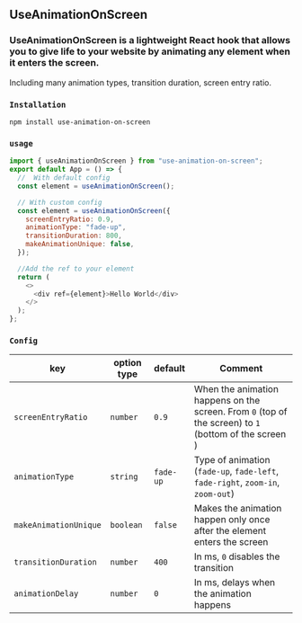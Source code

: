 ## UseAnimationOnScreen

### UseAnimationOnScreen is a lightweight React hook that allows you to give life to your website by animating any element when it enters the screen.

Including many animation types, transition duration, screen entry ratio.

### `Installation`

```
npm install use-animation-on-screen
```

### `usage`

```javascript
import { useAnimationOnScreen } from "use-animation-on-screen";
export default App = () => {
  //  With default config
  const element = useAnimationOnScreen();

  // With custom config
  const element = useAnimationOnScreen({
    screenEntryRatio: 0.9,
    animationType: "fade-up",
    transitionDuration: 800,
    makeAnimationUnique: false,
  });

  //Add the ref to your element
  return (
    <>
      <div ref={element}>Hello World</div>
    </>
  );
};
```

### `Config`

| key                   | option type | default   | Comment                                                                                               |
| --------------------- | ----------- | --------- | ----------------------------------------------------------------------------------------------------- |
| `screenEntryRatio`    | `number`    | `0.9`     | When the animation happens on the screen. From `0` (top of the screen) to `1` (bottom of the screen ) |
| `animationType`       | `string`    | `fade-up` | Type of animation (`fade-up`, `fade-left`, `fade-right`, `zoom-in`, `zoom-out`)                       |
| `makeAnimationUnique` | `boolean`   | `false`   | Makes the animation happen only once after the element enters the screen                              |
| `transitionDuration`  | `number`    | `400`     | In ms, `0` disables the transition                                                                    |
| `animationDelay`      | `number`    | `0`       | In ms, delays when the animation happens                                                              |
